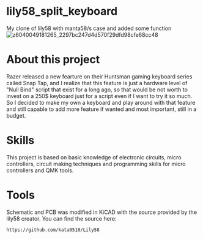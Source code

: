 # lily58_split_keyboard
My clone of lily58 with manta58/s case and added some function
![z6040049181265_2297bc247d4d570f29dfd98cfe68cc48](https://github.com/user-attachments/assets/3da1da88-df2f-4e9c-b0ec-83b07bab39f3)
# About this project
Razer released a new fearture on their Huntsman gaming keyboard series called Snap Tap, and I realize that this feature is just a hardware level of "Null Bind" script that exist for a long ago, so that would be not worth to invest on a 250$ keyboard just for a script even if I want to try it so much. 
So I decided to make my own a keyboard and play around with that feature and still capable to add more feature if wanted and most important, still in a budget.
# Skills
This project is based on basic knowledge of electronic circuits, micro controllers, circuit making techniques and programming skills for micro controllers and QMK tools.
# Tools
Schematic and PCB was modified in KiCAD with the source provided by the lily58 creator. You can find the source here:
```bash
https://github.com/kata0510/Lily58
```
